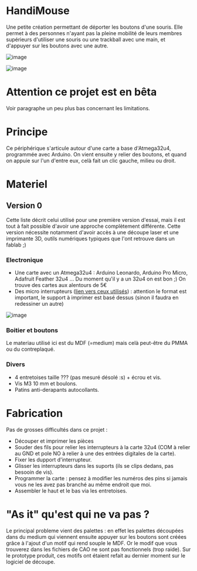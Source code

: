 # HandiMouse

 Une petite création permettant de déporter les boutons d'une souris. Elle permet à des personnes n'ayant pas la pleine mobilité de leurs membres supérieurs d'utiliser une souris ou une trackball avec une main, et d'appuyer sur les boutons avec une autre.
 
![image](https://user-images.githubusercontent.com/5184702/203552016-a535d62a-d691-4b16-a7ff-b21c542f0887.png)

![image](https://user-images.githubusercontent.com/5184702/203552066-35ec87d0-744b-4049-8471-bb4937c9e966.png)
 
# Attention ce projet est en bêta

Voir paragraphe un peu plus bas concernant les limitations.

# Principe

Ce périphérique s'articule autour d'une carte a base d'Atmega32u4, programmée avec Arduino. On vient ensuite y relier des boutons, et quand on appuie sur l'un d'entre eux, celà fait un clic gauche, milieu ou droit. 

# Materiel

## Version 0

Cette liste décrit celui utilisé pour une première version d'essai, mais il est tout à fait possible d'avoir une approche complètement différente. Cette version nécessite notamment d'avoir accès à une découpe laser et une imprimante 3D, outils numériques typiques que l'ont retrouve dans un fablab ;)

### Electronique 

- Une carte avec un Atmega32u4 : Arduino Leonardo, Arduino Pro Micro, Adafruit Feather 32u4 ... Du moment qu'il y a un 32u4 on est bon ;) On trouve des cartes aux alentours de 5€
- Des micro interrupteurs ([lien vers ceux utilisés](https://fr.aliexpress.com/item/32273125391.html?spm=a2g0o.order_list.0.0.4de75e5bzIW9RB&gatewayAdapt=glo2fra)) : attention le format est important, le support à imprimer est basé dessus (sinon il faudra en redessiner un autre)

![image](https://user-images.githubusercontent.com/5184702/203551587-fb4edd32-6eed-424e-becf-18e417990499.png)

### Boitier et boutons

Le materiau utilisé ici est du MDF (=medium) mais celà peut-être du PMMA ou du contreplaqué.

### Divers

- 4 entretoises taille ??? (pas mesuré désolé :s) + écrou et vis.
- Vis M3 10 mm et boulons.
- Patins anti-derapants autocollants.

# Fabrication

Pas de grosses difficultés dans ce projet :
- Découper et imprimer les pièces
- Souder des fils pour relier les interrupteurs à la carte 32u4 (COM à relier au GND et pole NO à relier à une des entrées digitales de la carte).
- Fixer les dupport d'interrupteur.
- Glisser les interrupteurs dans les suports (ils se clips dedans, pas besooin de vis).
- Programmer la carte : pensez à modifier les numéros des pins si jamais vous ne les avez pas branché au même endroit que moi.
- Assembler le haut et le bas via les entretoises.


# "As it" qu'est qui ne va pas ?

Le principal probleme vient des palettes : en effet les palettes découpées dans du medium qui viennent ensuite appuyer sur les boutons sont créées grâce à l'ajout d'un motif qui rend souple le MDF. Or le modif que vous trouverez dans les fichiers de CAO ne sont pas fonctionnels (trop raide). Sur le prototype produit, ces motifs ont étaient refait au dernier moment sur le logiciel de découpe. 


